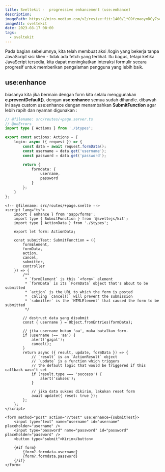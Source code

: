 ```yaml
---
title: Sveltekit -  progressive enhancement (use:enhance)
description:
imagePath: https://miro.medium.com/v2/resize:fit:1400/1*G9fzmaoymDGy7scbkgpC7A.png
imageAlt: sveltekit
date: 2023-08-17 08:00
tags:
  - sveltekit
---
```


Pada bagian sebelumnya, kita telah membuat aksi /login yang bekerja tanpa JavaScript sisi klien - tidak ada fetch yang terlihat. Itu bagus, tetapi ketika JavaScript tersedia, kita dapat meningkatkan interaksi formulir secara progresif untuk memberikan pengalaman pengguna yang lebih baik.

## use:enhance

biasanya kita jika bermain dengan form kita selalu menggunakan <b>e.preventDefault()</b>.
dengan <b>use:enhance</b> semua sudah dihandle. dibawah ini saya custom use:enhance dengan menambahkan <b>SubmitFunction</b> agar lebih rapih dan nyaman digunakan :

```ts
// @filename: src/routes/+page.server.ts
// @noErrors
import type { Actions } from './$types';

export const actions: Actions = {
	login: async ({ request }) => {
		const data = await request.formData();
		const username = data.get('username');
		const password = data.get('password');

		return {
			formdata: {
				username,
				password
			}
		};
	}
};
```

```svelte
<!-- @filename: src/routes/+page.svelte -->
<script lang="ts">
	import { enhance } from '$app/forms';
	import type { SubmitFunction } from '@sveltejs/kit';
	import type { ActionData } from './$types';

	export let form: ActionData;

	const submitTest: SubmitFunction = ({
		formElement,
		formData,
		action,
		cancel,
		submitter,
		controller
	}) => {
		/**
		 * `formElement` is this `<form>` element
		 * `formData` is its `FormData` object that's about to be submitted
		 * `action` is the URL to which the form is posted
		 *  calling `cancel()` will prevent the submission
		 * `submitter` is the `HTMLElement` that caused the form to be submitted
		 */

		// destruct data yang disubmit
		const { username } = Object.fromEntries(formData);

		// jika username bukan 'aa', maka batalkan form.
		if (username !== 'aa') {
			alert('gagal');
			cancel();
		}
		return async ({ result, update, formData }) => {
			// `result` is an `ActionResult` object
			// `update` is a function which triggers
			// the default logic that would be triggered if this callback wasn't set
			if (result.type === 'success') {
				alert('sukses');
			}

			// jika data sukses dikirim, lakukan reset form
			await update({ reset: true });
		};
	};
</script>

<form method="post" action="?/test" use:enhance={submitTest}>
	<input type="text" name="username" id="username" placeholder="username" />
	<input type="password" name="password" id="password" placeholder="password" />
	<button type="submit">Kirim</button>

	{#if form}
		{form?.formdata.username}
		{form?.formdata.password}
	{/if}
</form>
```
